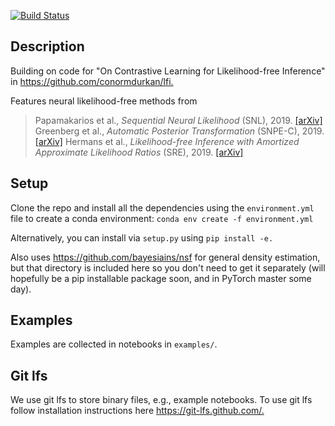 [![Build Status](https://travis-ci.org/mackelab/sbi.svg?branch=master)](https://travis-ci.org/mackelab/sbi)

## Description

Building on code for "On Contrastive Learning for Likelihood-free Inference" in <https://github.com/conormdurkan/lfi.>

Features neural likelihood-free methods from

> Papamakarios et al., _Sequential Neural Likelihood_ (SNL), 2019. [[arXiv]](https://arxiv.org/abs/1805.07226)
>Greenberg et al., _Automatic Posterior Transformation_ (SNPE-C), 2019. [[arXiv]](https://arxiv.org/abs/1905.07488)
>Hermans et al., _Likelihood-free Inference with Amortized Approximate Likelihood Ratios_ (SRE), 2019.  [[arXiv]](https://arxiv.org/abs/1903.04057)

## Setup

Clone the repo and install all the dependencies using the `environment.yml` file to create a conda environment: `conda env create -f environment.yml`

Alternatively, you can install via `setup.py` using `pip install -e.`

Also uses <https://github.com/bayesiains/nsf> for general density estimation, but that directory is included here so you don't need to get it separately (will hopefully be a pip installable package soon, and in PyTorch master some day).  

## Examples

Examples are collected in notebooks in `examples/`.

## Git lfs

We use git lfs to store binary files, e.g., example notebooks. To use git lfs follow installation instructions here <https://git-lfs.github.com/.>
